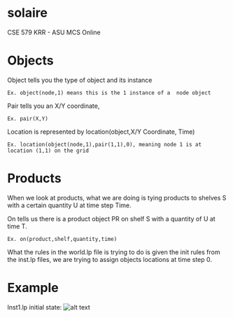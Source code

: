 # solaire
CSE 579 KRR - ASU MCS Online

# Objects

Object tells you the type of object and its instance 

```Ex. object(node,1) means this is the 1 instance of a  node object```

Pair tells you an X/Y coordinate,

```Ex. pair(X,Y)```

Location is represented by location(object,X/Y Coordinate, Time)

```Ex. location(object(node,1),pair(1,1),0), meaning node 1 is at location (1,1) on the grid```

# Products
When we look at products, what we are doing is tying products to shelves S with a certain quantity U at time step Time. 

On tells us there is a product object PR on shelf S with a quantity of U at time T.

```Ex. on(product,shelf,quantity,time)```

What the rules in the world.lp file is trying to do is given the init rules from the inst.lp files, we are trying to assign objects locations at time step 0.


# Example
Inst1.lp initial state:
![alt text](https://github.com/mcalcote/solaire/blob/master/inst1.PNG)



